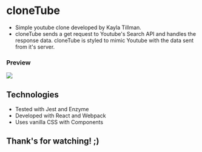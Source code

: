 # cloneTube
- Simple youtube clone developed by Kayla Tillman.
- cloneTube sends a get request to Youtube's Search API and handles the  response data. cloneTube is styled to mimic Youtube with the data sent from it's server.

### Preview
![](clonetube.gif)


## Technologies
- Tested with Jest and Enzyme
- Developed with React and Webpack
- Uses vanilla CSS with Components

## Thank's for watching! ;)
